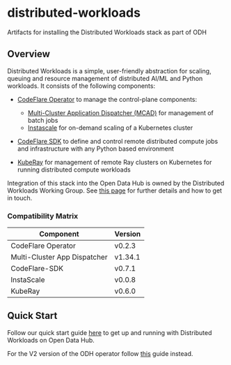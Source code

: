 # distributed-workloads

Artifacts for installing the Distributed Workloads stack as part of ODH

## Overview

Distributed Workloads is a simple, user-friendly abstraction for scaling,
queuing and resource management of distributed AI/ML and Python workloads.
It consists of the following components:

* [CodeFlare Operator](https://github.com/project-codeflare/codeflare-operator) to manage the control-plane components:
  * [Multi-Cluster Application Dispatcher (MCAD)](https://github.com/project-codeflare/multi-cluster-app-dispatcher) for management of batch jobs
  * [Instascale](https://github.com/project-codeflare/instascale) for on-demand scaling of a Kubernetes cluster

* [CodeFlare SDK](https://github.com/project-codeflare/codeflare-sdk) to define and control remote distributed compute jobs and infrastructure with any Python based environment

* [KubeRay](https://github.com/ray-project/kuberay) for management of remote Ray clusters on Kubernetes for running distributed compute workloads

Integration of this stack into the Open Data Hub is owned by the Distributed Workloads Working Group. See [this page](https://github.com/opendatahub-io/opendatahub-community/tree/master/wg-distributed-workloads) for further details and how to get in touch.

<!-- Don't delete these comments, they are used to generate Compatibility Matrix table for release automation -->
<!-- Compatibility Matrix start -->
### Compatibility Matrix

| Component                    | Version |
|------------------------------|---------|
| CodeFlare Operator           | v0.2.3  |
| Multi-Cluster App Dispatcher | v1.34.1 |
| CodeFlare-SDK                | v0.7.1  |
| InstaScale                   | v0.0.8  |
| KubeRay                      | v0.6.0  |
<!-- Compatibility Matrix end -->

## Quick Start

Follow our quick start guide [here](/Quick-Start.md) to get up and running with Distributed Workloads on Open Data Hub.

For the V2 version of the ODH operator follow [this](/Quick-Start-ODH-V2.md) guide instead.

